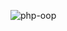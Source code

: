 ![php-oop](https://github.com/Bayu-x3/Rpl-Pwb/assets/110009488/2a5cecc8-941a-4fc2-983d-f51b30614734)
